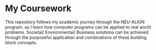 # My Coursework
This repository follows my academic journey through the NEU-ALIGN program, as I learn how computer
programs can be applied to real world problems. Societal/ Environmental/ Business solutions can be
achieved through the purposeful application and combinations of these building block concepts.
